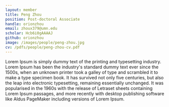 ```yaml
---
layout: member
title: Peng Zhou
position: Post-doctoral Associate
handle: orionzhou
email: zhoux379@umn.edu
scholar: Hcb6i0gAAAAJ
github: orionzhou
image: /images/people/peng-zhou.jpg
cv: /pdfs/people/peng-zhou-cv.pdf
---
```


Lorem Ipsum is simply dummy text of the printing and typesetting industry. Lorem Ipsum has been the industry's standard dummy text ever since the 1500s, when an unknown printer took a galley of type and scrambled it to make a type specimen book. It has survived not only five centuries, but also the leap into electronic typesetting, remaining essentially unchanged. It was popularised in the 1960s with the release of Letraset sheets containing Lorem Ipsum passages, and more recently with desktop publishing software like Aldus PageMaker including versions of Lorem Ipsum.